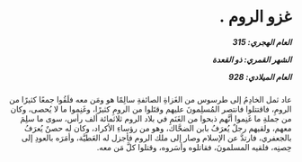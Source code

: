 <h1 dir="rtl">غزو الروم .</h1>

<h5 dir="rtl">العام الهجري:  315

الشهر القمري: ذو القعدة

العام الميلادي: 928</h5>

<p dir="rtl">عاد ثمل الخادِمُ إلى طرسوس من الغَزاةِ الصائفةِ سالِمًا هو ومَن معه فلَقُوا جمعًا كثيرًا من الرومِ، فاقتتلوا فانتصر المُسلِمونَ عليهم وقتَلوا من الرومِ كثيرًا، وغَنِموا ما لا يُحصى، وكان من جملةِ ما غَنِموا أنَّهم ذبحوا من الغَنَمِ في بلاد الروم ثلاثمائة ألف رأس، سوى ما سلِمَ معهم، ولقيهم رجلٌ يُعرَفُ بابن الضحَّاك، وهو من رؤساءِ الأكراد، وكان له حصنٌ يُعرَفُ بالجعفري، فارتدَّ عن الإسلام وصار إلى ملك الروم فأجزل له العَطيَّة، وأمَرَه بالعودِ إلى حِصنِه، فلقيه المسلمونَ، فقاتلوه وأسَروه، وقتلوا كلَّ مَن معه.</p></br>
